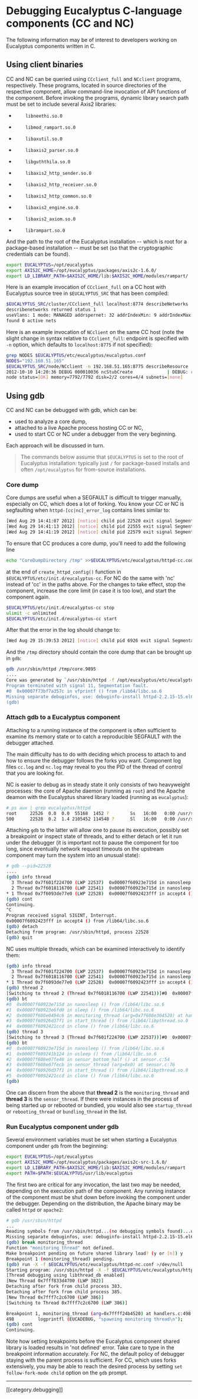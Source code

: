 # Debugging Eucalyptus C-language components (CC and NC)

The following information may be of interest to developers working on Eucalyptus components written in C.

## Using client binaries

CC and NC can be queried using `CCclient_full` and `NCclient` programs, respectively. These programs, located in source directories of the respective component, allow command-line invocation of API functions of the component. Before invoking the programs, dynamic library search path must be set to include several Axis2 libraries:

*         libneethi.so.0
*         libmod_rampart.so.0
*         libaxutil.so.0
*         libaxis2_parser.so.0
*         libguththila.so.0
*         libaxis2_http_sender.so.0
*         libaxis2_http_receiver.so.0
*         libaxis2_http_common.so.0
*         libaxis2_engine.so.0
*         libaxis2_axiom.so.0
*         librampart.so.0

And the path to the root of the Eucalyptus installation -- which is root for a package-based installation -- must be set (so that the cryptographic credentials can be found). 

```bash
export EUCALYPTUS=/opt/eucalyptus
export AXIS2C_HOME=/opt/eucalyptus/packages/axis2c-1.6.0/
export LD_LIBRARY_PATH=$AXIS2C_HOME/lib:$AXIS2C_HOME/modules/rampart/
```

Here is an example invocation of `CCclient_full` on a CC host with Eucalyptus source tree in `$EUCALYPTUS_SRC` that has been compiled:

```bash
$EUCALYPTUS_SRC/cluster/CCclient_full localhost:8774 describeNetworks
describenetworks returned status 1
useVlans: 1 mode: MANAGED addrspernet: 32 addrIndexMin: 9 addrIndexMax: 30 vlanMin: 2 vlanMax: 127
found 0 active nets
```

Here is an example invocation of `NCclient` on the same CC host (note the slight change in syntax relative to `CCclient_full`: endpoint is specified with `-n` option, which defaults to `localhost:8775` if not specified):

```bash
grep NODES $EUCALYPTUS/etc/eucalyptus/eucalyptus.conf
NODES="192.168.51.165"
$EUCALYPTUS_SRC/node/NCclient -n 192.168.51.165:8775 describeResource
2012-10-10 14:20:36 DEBUG 000010036 ncStubCreate             | DEBUG: requested URI http://192.168.51.165:8775/axis2/services/EucalyptusNC
node status=[OK] memory=7792/7792 disk=2/2 cores=4/4 subnets=[none]
```

## Using gdb

CC and NC can be debugged with gdb, which can be:

* used to analyze a core dump,
* attached to a live Apache process hosting CC or NC, 
* used to start CC or NC under a debugger from the very beginning.

Each approach will be discussed in turn. 

> The commands below assume that `$EUCALYPTUS` is set to the root of Eucalyptus installation: typically just `/` for package-based installs and often `/opt/eucalyptus` for from-source installations.

### Core dump

Core dumps are useful when a SEGFAULT is difficult to trigger manually, especially on CC, which does a lot of forking.  You know your CC or NC is segfaulting when `httpd-[cc|nc]_error_log` contains lines similar to:

```bash
[Wed Aug 29 14:41:07 2012] [notice] child pid 22520 exit signal Segmentation fault (11)
[Wed Aug 29 14:41:13 2012] [notice] child pid 22555 exit signal Segmentation fault (11)
[Wed Aug 29 14:41:19 2012] [notice] child pid 22579 exit signal Segmentation fault (11)
```

To ensure that CC produces a core dump, you'll need to add the following line

```bash
echo "CoreDumpDirectory /tmp" >>$EUCALYPTUS/etc/eucalyptus/httpd-cc.conf
```

at the end of `create_httpd_config()` function in `$EUCALYPTUS/etc/init.d/eucalyptus-cc`. For NC do the same with 'nc' instead of 'cc' in the paths above. For the changes to take effect, stop the component, increase the core limit (in case it is too low), and start the component again. 

```bash
$EUCALYPTUS/etc/init.d/eucalyptus-cc stop
ulimit -c unlimited
$EUCALYPTUS/etc/init.d/eucalyptus-cc start
```
After that the error in the log should change to:

```bash
[Wed Aug 29 15:39:53 2012] [notice] child pid 6926 exit signal Segmentation fault (11), possible coredump in /tmp
```
And the `/tmp` directory should contain the core dump that can be brought up in `gdb`:

```bash
gdb /usr/sbin/httpd /tmp/core.9895
....
Core was generated by `/usr/sbin/httpd -f /opt/eucalyptus/etc/eucalyptus/httpd-nc.conf'.
Program terminated with signal 11, Segmentation fault.
#0  0x00007f73bf7a357c in vfprintf () from /lib64/libc.so.6
Missing separate debuginfos, use: debuginfo-install httpd-2.2.15-15.el6.centos.1.x86_64
(gdb)
```

### Attach gdb to a Eucalyptus component

Attaching to a running instance of the component is often sufficient to examine its memory state or to catch a reproducible SEGFAULT with the debugger attached. 

The main difficulty has to do with deciding which process to attach to and how to ensure the debugger follows the forks you want. Component log files `cc.log` and `nc.log` may reveal to you the PID of the thread of control that you are looking for. 

NC is easier to debug as in steady state it only consists of two heavyweight processes: the core of Apache daemon (running as `root`) and the Apache deamon with the Eucalyptus shared library loaded (running as `eucalyptus`):

```bash
# ps aux | grep eucalyptus/httpd
root     22526  0.0  0.0  55168  1452 ?        Ss   16:00   0:00 /usr/sbin/httpd -f /opt/eucalyptus/etc/eucalyptus/httpd-nc.conf
500      22528  0.2  1.4 2105452 114548 ?      Sl   16:00   0:00 /usr/sbin/httpd -f /opt/eucalyptus/etc/eucalyptus/httpd-nc.conf
```

Attaching `gdb` to the latter will allow one to pause its execution, possibly set a breakpoint or inspect state of threads, and to either detach or let it run under the debugger (it is important not to pause the component for too long, since eventually network request timeouts on the upstream component may turn the system into an unusual state):

```bash
# gdb --pid=22528
....
(gdb) info thread
  3 Thread 0x7f601f224700 (LWP 22537)  0x00007f60923e715d in nanosleep () from /lib64/libc.so.6
  2 Thread 0x7f6018116700 (LWP 22541)  0x00007f60923e715d in nanosleep () from /lib64/libc.so.6
* 1 Thread 0x7f6093de77e0 (LWP 22528)  0x00007f6092423fff in accept4 () from /lib64/libc.so.6
(gdb) cont
Continuing.
^C
Program received signal SIGINT, Interrupt.
0x00007f6092423fff in accept4 () from /lib64/libc.so.6
(gdb) detach
Detaching from program: /usr/sbin/httpd, process 22528
(gdb) quit
```

NC uses multiple threads, which can be examined interactively to identify them:

```bash
(gdb) info thread
  3 Thread 0x7f601f224700 (LWP 22537)  0x00007f60923e715d in nanosleep () from /lib64/libc.so.6
  2 Thread 0x7f6018116700 (LWP 22541)  0x00007f60923e715d in nanosleep () from /lib64/libc.so.6
* 1 Thread 0x7f6093de77e0 (LWP 22528)  0x00007f6092423fff in accept4 () from /lib64/libc.so.6
(gdb) thread 2
[Switching to thread 2 (Thread 0x7f6018116700 (LWP 22541))]#0  0x00007f60923e715d in nanosleep () from /lib64/libc.so.6
(gdb) bt
#0  0x00007f60923e715d in nanosleep () from /lib64/libc.so.6
#1  0x00007f60923e6fd0 in sleep () from /lib64/libc.so.6
#2  0x00007f608e0494c6 in monitoring_thread (arg=0x7f608e304520) at handlers.c:620
#3  0x00007f60926d37f1 in start_thread () from /lib64/libpthread.so.0
#4  0x00007f6092421ccd in clone () from /lib64/libc.so.6
(gdb) thread 3
[Switching to thread 3 (Thread 0x7f601f224700 (LWP 22537))]#0  0x00007f60923e715d in nanosleep () from /lib64/libc.so.6
(gdb) bt
#0  0x00007f60923e715d in nanosleep () from /lib64/libc.so.6
#1  0x00007f609241b124 in usleep () from /lib64/libc.so.6
#2  0x00007f608e07fe40 in sensor_bottom_half () at sensor.c:54
#3  0x00007f608e07fecb in sensor_thread (arg=0x0) at sensor.c:76
#4  0x00007f60926d37f1 in start_thread () from /lib64/libpthread.so.0
#5  0x00007f6092421ccd in clone () from /lib64/libc.so.6
(gdb)
```
One can discern from the above that **thread 2** is the `monitoring_thread` and **thread 3** is the `sensor_thread`. If there were instances in the process of being started up or rebooted or bundled, you would also see `startup_thread` or `rebooting_thread` or `bundling_thread` in the list.

### Run Eucalyptus component under gdb

Several environment variables must be set when starting a Eucalyptus component under `gdb` from the beginning:

```bash
export EUCALYPTUS=/opt/eucalyptus
export AXIS2C_HOME=/opt/eucalyptus/packages/axis2c-src-1.6.0/
export LD_LIBRARY_PATH=$AXIS2C_HOME/lib:$AXIS2C_HOME/modules/rampart
export PATH=$PATH:$EUCALYPTUS/usr/lib/eucalyptus
```
The first two are critical for any invocation, the last two may be needed, depending on the execution path of the component. Any running instance of the component must be shut down before invoking the component under the debugger. Depending on the distribution, the Apache binary may be called `httpd` or `apache2`:

```bash
# gdb /usr/sbin/httpd
...
Reading symbols from /usr/sbin/httpd...(no debugging symbols found)...done.
Missing separate debuginfos, use: debuginfo-install httpd-2.2.15-15.el6.centos.1.x86_64
(gdb) break monitoring_thread
Function "monitoring_thread" not defined.
Make breakpoint pending on future shared library load? (y or [n]) y
Breakpoint 1 (monitoring_thread) pending.
(gdb) run -X -f $EUCALYPTUS/etc/eucalyptus/httpd-nc.conf >/dev/null
Starting program: /usr/sbin/httpd -X -f $EUCALYPTUS/etc/eucalyptus/httpd-nc.conf >/dev/null
[Thread debugging using libthread_db enabled]
[New Thread 0x7fff833d4700 (LWP 382)]
Detaching after fork from child process 383.
Detaching after fork from child process 385.
[New Thread 0x7fff7c2c6700 (LWP 386)]
[Switching to Thread 0x7fff7c2c6700 (LWP 386)]

Breakpoint 1, monitoring_thread (arg=0x7ffff24b4520) at handlers.c:498
498         logprintfl (EUCADEBUG, "spawning monitoring thread\n");
(gdb) cont
Continuing.
```

Note how setting breakpoints before the Eucalyptus component shared library is loaded results in 'not defined' error. Take care to type in the breakpoint information accurately. For NC, the default policy of debugger staying with the parent process is sufficient. For CC, which uses forks extensively, you may be able to reach the desired process by setting `set follow-fork-mode child` option on the `gdb` prompt.

*****

[[category.debugging]]